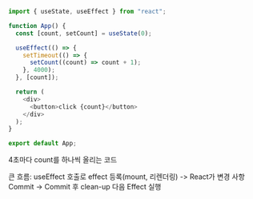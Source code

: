 ```js
import { useState, useEffect } from "react";

function App() {
  const [count, setCount] = useState(0);

  useEffect(() => {
    setTimeout(() => {
      setCount((count) => count + 1);
    }, 4000);
  }, [count]);

  return (
    <div>
      <button>click {count}</button>
    </div>
  );
}

export default App;
```

4초마다 count를 하나씩 올리는 코드

큰 흐름: useEffect 호출로 effect 등록(mount, 리렌더링) -> React가 변경 사항 Commit -> Commit 후 clean-up 다음 Effect 실행
